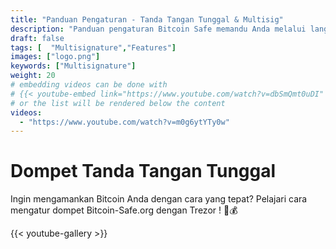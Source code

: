 ```yaml
---
title: "Panduan Pengaturan - Tanda Tangan Tunggal & Multisig"
description: "Panduan pengaturan Bitcoin Safe memandu Anda melalui langkah-langkah untuk membuat dompet bitcoin yang aman"
draft: false
tags: [  "Multisignature","Features"]
images: ["logo.png"]
keywords: ["Multisignature"]
weight: 20
# embedding videos can be done with 
# {{< youtube-embed link="https://www.youtube.com/watch?v=dbSmQmt0uDI" >}}
# or the list will be rendered below the content
videos:
  - "https://www.youtube.com/watch?v=m0g6ytYTy0w"
---
```



# Dompet Tanda Tangan Tunggal

Ingin mengamankan Bitcoin Anda dengan cara yang tepat? Pelajari cara mengatur dompet Bitcoin-Safe.org dengan Trezor
 ! 🔐💰


{{< youtube-gallery >}}